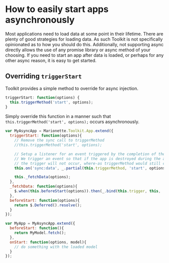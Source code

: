 # How to easily start apps asynchronously

Most applications need to load data at some point in their lifetime.
There are plenty of good strategies for loading data.  As such Toolkit
is not specifically opinionated as to how you should do this.  Additionally,
not supporting async directly allows the use of any promise library or async
method of your choosing.  If you need to start an app after data is loaded,
or perhaps for any other async reason, it is easy to get started.

## Overriding `triggerStart`

Toolkit provides a simple method to override for async injection.

```js
triggerStart: function(options) {
  this.triggerMethod('start', options);
}
```

Simply override this function in a manner such that `this.triggerMethod('start', options);` occurs asynchronously.

```js
var MyAsyncApp = Marionette.Toolkit.App.extend({
  triggerStart: function(options){
    // Remove the sync call to triggerMethod
    //this.triggerMethod('start', options);

    // Setup a listener for an event triggered by the completion of the async event
    // We trigger an event so that if the app is destroyed during the async request
    // the trigger will not occur, where-as triggerMethod would still call onStart
    this.on('sync:data', _.partial(this.triggerMethod, 'start', options));

    this._fetchData(options);
  },
  _fetchData: function(options){
    $.when(this.beforeStart(options)).then(_.bind(this.trigger, this, 'sync:data'));
  },
  beforeStart: function(options){
    return $.Deferred().resolve();
  }
});

var MyApp = MyAsyncApp.extend({
  beforeStart: function(){
    return MyModel.fetch();
  },
  onStart: function(options, model){
    // do something with the loaded model
  }
});

```
